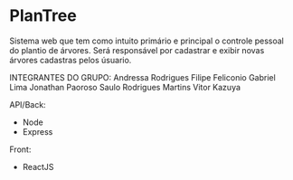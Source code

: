 # PlanTree
Sistema web que tem como intuito primário e principal o controle pessoal do plantio de árvores. Será responsável por cadastrar e exibir novas árvores cadastras pelos úsuario.

INTEGRANTES DO GRUPO:
Andressa Rodrigues 
Filipe Feliconio 
Gabriel Lima 
Jonathan Paoroso 
Saulo Rodrigues Martins
Vitor Kazuya

API/Back:
- Node
- Express

Front:
- ReactJS

